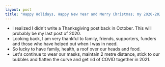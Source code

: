 ```yaml
---
layout: post
title: "Happy Holidays, Happy New Year and Merry Christmas; my 2020-2021 holidays post"
---
```

* I realized I didn't write a Thanksgiving post back in October. This will probably be my last post of 2020.
* Looking back, I am very thankful to family, friends, supporters, funders and those who have helped out when I was in need.
* So lucky to have family, health, a roof over our heads and food.
* Let's continue to wear our masks, maintain 2 metre distance, stick to our bubbles and flatten the curve and get rid of COVID together in 2021.